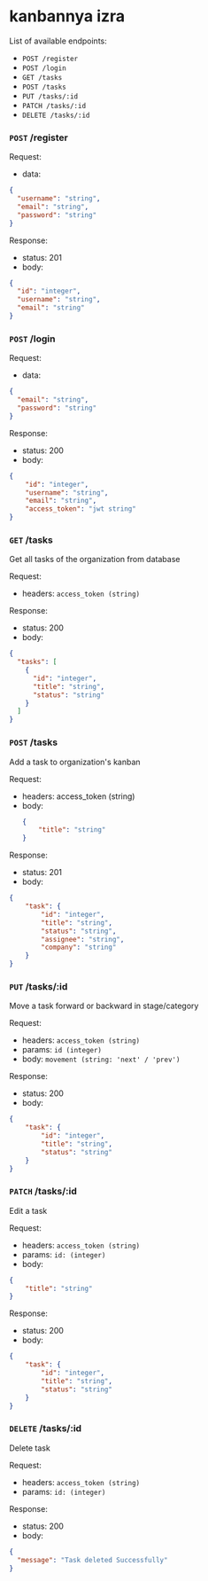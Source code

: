 # kanbannya izra

List of available endpoints:
​
- `POST /register`
- `POST /login`
- `GET /tasks`
- `POST /tasks`
- `PUT /tasks/:id`
- `PATCH /tasks/:id`
- `DELETE /tasks/:id`

### `POST` /register

Request:

- data:

```json
{
  "username": "string",
  "email": "string",
  "password": "string"
}
```

Response:

- status: 201
- body:
  ​

```json
{
  "id": "integer",
  "username": "string",
  "email": "string"
}
```

### `POST` /login

Request:

- data:

```json
{
  "email": "string",
  "password": "string"
}
```

Response:

- status: 200
- body:
  ​

```json
{
    "id": "integer",
    "username": "string",
    "email": "string",
    "access_token": "jwt string"
}
```

### `GET` /tasks


Get all tasks of the organization from database

Request:

- headers: `access_token (string)`

Response:

- status: 200
- body:

```json
{
  "tasks": [
    {
      "id": "integer",
      "title": "string",
      "status": "string"
    }
  ]
}
```

### `POST` /tasks

Add a task to organization's kanban

Request:

- headers: access_token (string)
- body: 
  ```json
  {
      "title": "string"
  }
  ```


Response:

- status: 201
- body:

```json
{
    "task": {
        "id": "integer",
        "title": "string",
        "status": "string",
        "assignee": "string",
        "company": "string"
    }
}
```

### `PUT` /tasks/:id

Move a task forward or backward in stage/category

Request:

- headers: `access_token (string)`
- params: `id (integer)`
- body: `movement (string: 'next' / 'prev')`

Response:

- status: 200
- body:

```json
{
    "task": {
        "id": "integer",
        "title": "string",
        "status": "string"
    }
}
```

### `PATCH` /tasks/:id
Edit a task

Request:

- headers: `access_token (string)`
- params: `id: (integer)`
- body:
```json
{
    "title": "string"
}
```

Response:

- status: 200
- body:

```json
{
    "task": {
        "id": "integer",
        "title": "string",
        "status": "string"
    }
}
```

### `DELETE` /tasks/:id

Delete task

Request:

- headers: `access_token (string)`
- params: `id: (integer)`

Response:

- status: 200
- body:

```json
{
  "message": "Task deleted Successfully"
}
```

